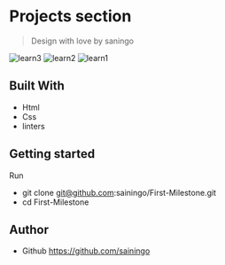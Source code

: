 # Projects section
> Design with love by saningo

![learn3](https://user-images.githubusercontent.com/32932447/153614008-e1a161a7-1a74-431b-9a21-69b5f573c3f3.png)
![learn2](https://user-images.githubusercontent.com/32932447/153614064-e2fc17de-7d25-4821-93b5-580ab8ef791a.png)
![learn1](https://user-images.githubusercontent.com/32932447/153614107-d8c38ce7-4744-4d83-93de-81cd38729f4e.png)



## Built With
- Html
- Css
- linters
## Getting started
Run
- git clone git@github.com:sainingo/First-Milestone.git
- cd First-Milestone
## Author
- Github https://github.com/sainingo

